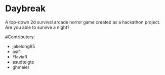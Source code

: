 # Daybreak
A top-down 2d survival arcade horror game created as a hackathon project.
Are you able to survive a night?

#Contributors:
- jakelong95
- asr1
- FlaviaR
- asudtelgte
- ghmeier
